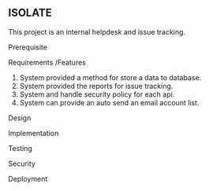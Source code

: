 ISOLATE
---

This project is an internal helpdesk and issue tracking.


Prerequisite

Requirements /Features
1. System provided a method for store a data to database.
2. System provided the reports for issue tracking.
3. System and handle security policy for each api.
4. System can provide an auto send an email account list.

Design

Implementation

Testing

Security

Deployment